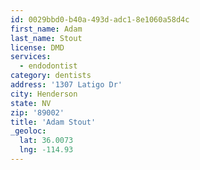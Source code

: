 ```yaml
---
id: 0029bbd0-b40a-493d-adc1-8e1060a58d4c
first_name: Adam
last_name: Stout
license: DMD
services:
  - endodontist
category: dentists
address: '1307 Latigo Dr'
city: Henderson
state: NV
zip: '89002'
title: 'Adam Stout'
_geoloc:
  lat: 36.0073
  lng: -114.93
---
```

